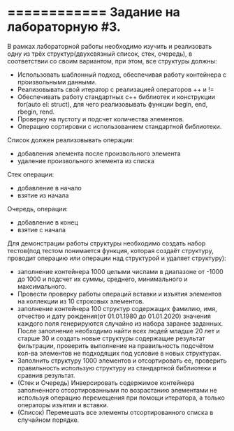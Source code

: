 ============
Задание на лабораторную #3.
============

В рамках лабораторной работы необходимо изучить и реализовать одну из трёх структур(двухсвязный список, стек, очередь), в соответствии со своим вариантом, при этом, все структуры должны:  
- Использовать шаблонный подход, обеспечивая работу контейнера с произвольными данными.
- Реализовывать свой итератор с реализацией операторов ++ и !=
- Обеспечивать работу стандартных c++ библиотек и конструкции for(auto el: struct), для чего реализовывать функции begin, end, rbegin, rend.
- Проверку на пустоту и подсчет количества элементов.
- Операцию сортировки с использованием стандартной библиотеки.

Список должен реализовывать операции:
- добавления элемента после произвольного элемента
- удаление произвольного элемента из списка

Стек операции:
- добавление в начало
- взятие из начала

Очередь, операции:
- добавление в конец
- взятие с начала

Для демонстрации работы структуры необходимо создать набор тестов(под тестом понимается функция, которая создаёт структуру, проводит операцию или операции над структурой и удаляет структуру):
- заполнение контейнера 1000 целыми числами в диапазоне от -1000 до 1000 и подсчет их суммы, среднего, минимального и максимального.
- Провести проверку работы операций вставки и изъятия элементов на коллекции из 10 строковых элементов.
- заполнение контейнера 100 структур содержащих фамилию, имя, отчество и дату рождения(от 01.01.1980 до 01.01.2020) значения каждого поля генерируются случайно из набора заранее заданных. После заполнение необходимо найти всех людей младше 20 лет и старше 30 и создать новые структуры содержащие результат фильтрации, проверить выполнение на правильность подсчётом кол-ва элементов не подходящих под условие в новых структурах.
- Заполнить структуру 1000 элементов и отсортировать ее, проверить правильность использую структуру из стандартной библиотеки и сравнив результат.
- (Стек и Очередь) Инверсировать содержимое контейнера заполненного отсортированными по возрастанию элементами не используя операцию перемещения при помощи итератора, а только операторы изъятия и вставки. 
- (Список) Перемешать все элементы отсортированного списка в случайном порядке.
